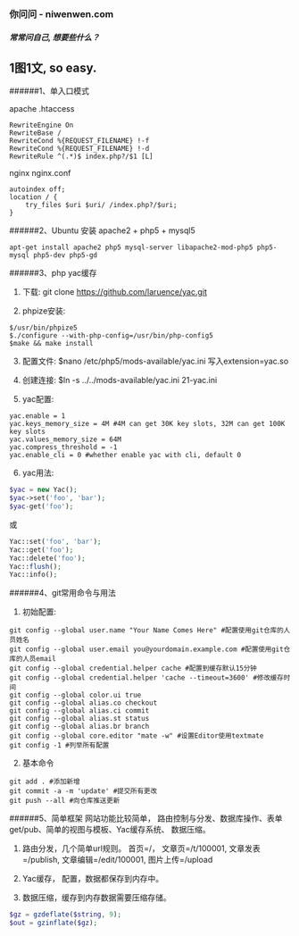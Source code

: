 ### 你问问 - niwenwen.com
##### 常常问自己, 想要些什么？
1图1文, so easy.
--------------------------

######1、单入口模式

apache .htaccess

```
RewriteEngine On
RewriteBase /
RewriteCond %{REQUEST_FILENAME} !-f
RewriteCond %{REQUEST_FILENAME} !-d
RewriteRule ^(.*)$ index.php?/$1 [L]
```
nginx nginx.conf

```
autoindex off;
location / {
    try_files $uri $uri/ /index.php?/$uri;
}
```
######2、Ubuntu 安装 apache2 + php5 + mysql5

```
apt-get install apache2 php5 mysql-server libapache2-mod-php5 php5-mysql php5-dev php5-gd
```

######3、php yac缓存
1) 下载: git clone https://github.com/laruence/yac.git

2) phpize安装:

```
$/usr/bin/phpize5
$./configure --with-php-config=/usr/bin/php-config5
$make && make install
```

3) 配置文件:
$nano /etc/php5/mods-available/yac.ini 写入extension=yac.so

4) 创建连接: $ln -s ../../mods-available/yac.ini 21-yac.ini

5) yac配置:

```
yac.enable = 1
yac.keys_memory_size = 4M #4M can get 30K key slots, 32M can get 100K key slots
yac.values_memory_size = 64M
yac.compress_threshold = -1
yac.enable_cli = 0 #whether enable yac with cli, default 0

```

6) yac用法:

```php
$yac = new Yac();
$yac->set('foo', 'bar');
$yac-get('foo');
```
或

```php
Yac::set('foo', 'bar');
Yac::get('foo');
Yac::delete('foo');
Yac::flush();
Yac::info();
```

######4、git常用命令与用法
1) 初始配置:

```
git config --global user.name "Your Name Comes Here" #配置使用git仓库的人员姓名
git config --global user.email you@yourdomain.example.com #配置使用git仓库的人员email
git config --global credential.helper cache #配置到缓存默认15分钟
git config --global credential.helper 'cache --timeout=3600' #修改缓存时间
git config --global color.ui true  
git config --global alias.co checkout  
git config --global alias.ci commit  
git config --global alias.st status  
git config --global alias.br branch  
git config --global core.editor "mate -w" #设置Editor使用textmate  
git config -1 #列举所有配置
```

2) 基本命令

```
git add . #添加新增
git commit -a -m 'update' #提交所有更改
git push --all #向仓库推送更新
```

######5、简单框架
网站功能比较简单， 路由控制与分发、数据库操作、表单get/pub、简单的视图与模板、Yac缓存系统、 数据压缩。

1) 路由分发，几个简单url规则。 首页=/， 文章页=/t/100001,  文章发表=/publish, 文章编辑=/edit/100001,  图片上传=/upload

2) Yac缓存， 配置，数据都保存到内存中。

3) 数据压缩，缓存到内存数据需要压缩存储。 

```php
$gz = gzdeflate($string, 9);
$out = gzinflate($gz);
```
